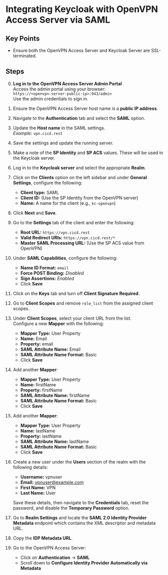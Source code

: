 # Integrating Keycloak with OpenVPN Access Server via SAML

## Key Points

- Ensure both the OpenVPN Access Server and Keycloak Server are SSL-terminated.

## Steps

0. **Log in to the OpenVPN Access Server Admin Portal**  
   Access the admin portal using your browser:  
   `https://<openvpn-server-public-ip>:943/admin`  
   Use the admin credentials to sign in.

1. Ensure the OpenVPN Access Server host name is a **public IP address**.
2. Navigate to the **Authentication** tab and select the **SAML** option.
3. Update the **Host name** in the SAML settings.  
   _Example:_ `vpn.cicd.rest`
4. Save the settings and update the running server.
5. Make a note of the **SP Identity** and **SP ACS** values. These will be used in the Keycloak server.
6. Log in to the **Keycloak server** and select the appropriate **Realm**.
7. Click on the **Clients** option on the left sidebar and under **General Settings**, configure the following:

   - **Client type:** SAML  
   - **Client ID:** (Use the SP Identity from the OpenVPN server)  
   - **Name:** A name for the client (e.g., `kc-openvpn`)

8. Click **Next** and **Save**.
9. Go to the **Settings** tab of the client and enter the following:

   - **Root URL:** `https://vpn.cicd.rest`  
   - **Valid Redirect URIs:** `https://vpn.cicd.rest/*`  
   - **Master SAML Processing URL:** (Use the SP ACS value from OpenVPN)

10. Under **SAML Capabilities**, configure the following:

    - **Name ID Format:** `email`  
    - **Force POST Binding:** _Disabled_  
    - **Sign Assertions:** _Enabled_  
    - Click **Save**

11. Click on the **Keys** tab and turn off **Client Signature Required**.
12. Go to **Client Scopes** and remove `role_list` from the assigned client scopes.
13. Under **Client Scopes**, select your client URL from the list.  
    Configure a new **Mapper** with the following:

    - **Mapper Type:** User Property  
    - **Name:** Email  
    - **Property:** email  
    - **SAML Attribute Name:** Email  
    - **SAML Attribute Name Format:** Basic  
    - Click **Save**

14. Add another **Mapper**:

    - **Mapper Type:** User Property  
    - **Name:** firstName  
    - **Property:** firstName  
    - **SAML Attribute Name:** firstName  
    - **SAML Attribute Name Format:** Basic  
    - Click **Save**

15. Add another **Mapper**:

    - **Mapper Type:** User Property  
    - **Name:** lastName  
    - **Property:** lastName  
    - **SAML Attribute Name:** lastName  
    - **SAML Attribute Name Format:** Basic  
    - Click **Save**

16. Create a new user under the **Users** section of the realm with the following details:

    - **Username:** vpnuser  
    - **Email:** vpnuser@example.com  
    - **First Name:** VPN  
    - **Last Name:** User

    Save these details, then navigate to the **Credentials** tab, reset the password, and disable the **Temporary Password** option.

17. Go to **Realm Settings** and locate the **SAML 2.0 Identity Provider Metadata** endpoint which contains the XML descriptor and metadata URL.
18. Copy the **IDP Metadata URL**.
19. Go to the OpenVPN Access Server:

    - Click on **Authentication** → **SAML**
    - Scroll down to **Configure Identity Provider Automatically via Metadata**
